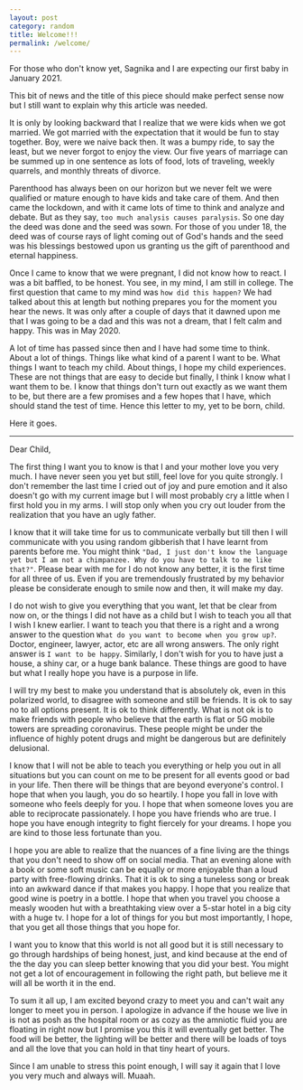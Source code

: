 ```yaml
---
layout: post
category: random
title: Welcome!!! 
permalink: /welcome/
---
```


For those who don't know yet, Sagnika and I are expecting our first baby in
January 2021.

This bit of news and the title of this piece should make perfect sense now but
I still want to explain why this article was needed. 

It is only by looking backward that I realize that we were kids when we got
married.  We got married with the expectation that it would be fun to stay
together.  Boy, were we naive back then. It was a bumpy ride, to say the least,
but we never forgot to enjoy the view. Our five years of marriage can be summed
up in one sentence as lots of food, lots of traveling, weekly quarrels, and
monthly threats of divorce.

Parenthood has always been on our horizon but we never felt we were qualified
or mature enough to have kids and take care of them. And then came the
lockdown, and with it came lots of time to think and analyze and debate.  But
as they say, `too much analysis causes paralysis`.  So one day the deed was
done and the seed was sown. For those of you under 18, the deed was of course
rays of light coming out of God's hands and the seed was his blessings bestowed
upon us granting us the gift of parenthood and eternal happiness. 

Once I came to know that we were pregnant, I did not know how to react. I was a
bit baffled, to be honest.  You see, in my mind, I am still in college.  The
first question that came to my mind was `how did this happen?` We had talked
about this at length but nothing prepares you for the moment you hear the news.
It was only after a couple of days that it dawned upon me that I was going to
be a dad and this was not a dream, that I felt calm and happy. This was in May
2020.

A lot of time has passed since then and I have had some time to think.  About a
lot of things.  Things like what kind of a parent I want to be.  What things I
want to teach my child. About things, I hope my child experiences. These are
not things that are easy to decide but finally, I think I know what I want them
to be. I know that things don't turn out exactly as we want them to be, but
there are a few promises and a few hopes that I have, which should stand the
test of time. Hence this letter to my, yet to be born, child.

Here it goes.

---

Dear Child,

The first thing I want you to know is that I and your mother love you very
much. I have never seen you yet but still, feel love for you quite strongly. I
don't remember the last time I cried out of joy and pure emotion and it also
doesn't go with my current image but I will most probably cry a little when I
first hold you in my arms. I will stop only when you cry out louder from
the realization that you have an ugly father.

I know that it will take time for us to communicate verbally but till then I
will communicate with you using random gibberish that I have learnt from
parents before me. You might think `"Dad, I just don't know the language yet
but I am not a chimpanzee. Why do you have to talk to me like that?"`.  Please
bear with me for I do not know any better, it is the first time for all three
of us. Even if you are tremendously frustrated by my behavior please be
considerate enough to smile now and then, it will make my day.

I do not wish to give you everything that you want, let that be clear from now
on, or the things I did not have as a child but I wish to teach you all that I
wish I knew earlier.  I want to teach you that there is a right and a wrong
answer to the question `What do you want to become when you grow up?`. Doctor,
engineer, lawyer, actor, etc are all wrong answers. The only right answer is
`I want to be happy`. Similarly, I don't wish for you to have just a house, a
shiny car, or a huge bank balance.  These things are good to have but what I
really hope you have is a purpose in life.

I will try my best to make you understand that is absolutely ok, even in this
polarized world, to disagree with someone and still be friends.  It is ok to
say no to all options present. It is ok to think differently. What is not ok is
to make friends with people who believe that the earth is flat or 5G mobile
towers are spreading coronavirus. These people might be under the influence of
highly potent drugs and might be dangerous but are definitely delusional.

I know that I will not be able to teach you everything or help you out in all
situations but you can count on me to be present for all events good or bad in
your life.  Then there will be things that are beyond everyone's control. I
hope that when you laugh, you do so heartily.  I hope you fall in love with
someone who feels deeply for you. I hope that when someone loves you are able
to reciprocate passionately.  I hope you have friends who are true. I hope you
have enough integrity to fight fiercely for your dreams.  I hope you are kind
to those less fortunate than you.

I hope you are able to realize that the nuances of a fine living are the things
that you don't need to show off on social media. That an evening alone with a
book or some soft music can be equally or more enjoyable than a loud party with
free-flowing drinks. That it is ok to sing a tuneless song or break into an
awkward dance if that makes you happy. I hope that you realize that good wine
is poetry in a bottle.  I hope that when you travel you choose a measly wooden
hut with a breathtaking view over a 5-star hotel in a big city with a huge tv.
I hope for a lot of things for you but most importantly, I hope, that you get
all those things that you hope for.

I want you to know that this world is not all good but it is still necessary to
go through hardships of being honest, just, and kind because at the end of the
the day you can sleep better knowing that you did your best.  You might not get
a lot of encouragement in following the right path, but believe me it will all
be worth it in the end.

To sum it all up, I am excited beyond crazy to meet you and can't wait any
longer to meet you in person.  I apologize in advance if the house we live in
is not as posh as the hospital room or as cozy as the amniotic fluid you are
floating in right now but I promise you this it will eventually get better.
The food will be better, the lighting will be better and there will be loads of
toys and all the love that you can hold in that tiny heart of yours.

Since I am unable to stress this point enough, I will say it again that I love
you very much and always will. Muaah.
